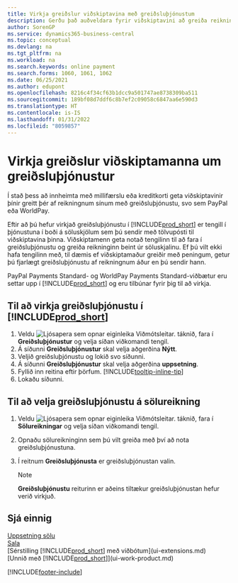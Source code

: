 ```yaml
---
title: Virkja greiðslur viðskiptavina með greiðsluþjónustum
description: Gerðu það auðveldara fyrir viðskiptavini að greiða reikninga sína með því að virkja viðskiptavinagreiðslur í gegnum greiðsluþjónustu.
author: SorenGP
ms.service: dynamics365-business-central
ms.topic: conceptual
ms.devlang: na
ms.tgt_pltfrm: na
ms.workload: na
ms.search.keywords: online payment
ms.search.forms: 1060, 1061, 1062
ms.date: 06/25/2021
ms.author: edupont
ms.openlocfilehash: 8216c4f34cf63b1dcc9a501747ae8738309ba511
ms.sourcegitcommit: 189bf08d7ddf6c8b7ef2c09058c6847aa6e590d3
ms.translationtype: HT
ms.contentlocale: is-IS
ms.lasthandoff: 01/31/2022
ms.locfileid: "8059857"
---
```

# <a name="enable-customer-payments-through-payment-services"></a>Virkja greiðslur viðskiptamanna um greiðsluþjónustur
Í stað þess að innheimta með millifærslu eða kreditkorti geta viðskiptavinir þínir greitt þér af reikningnum sínum með greiðsluþjónustu, svo sem PayPal eða WorldPay.  

Eftir að þú hefur virkjað greiðsluþjónustu í [!INCLUDE[prod_short](includes/prod_short.md)] er tengill í þjónustuna í boði á söluskjölum sem þú sendir með tölvupósti til viðskiptavina þinna. Viðskiptamenn geta notað tengilinn til að fara í greiðsluþjónustu og greiða reikninginn beint úr söluskjalinu. Ef þú vilt ekki hafa tengilinn með, til dæmis ef viðskiptamaður greiðir með peningum, getur þú fjarlægt greiðsluþjónustu af reikningnum áður en þú sendir hann.  

PayPal Payments Standard- og WorldPay Payments Standard-viðbætur eru settar upp í [!INCLUDE[prod_short](includes/prod_short.md)] og eru tilbúnar fyrir þig til að virkja.  

## <a name="to-enable-a-payment-service-in-prod_short"></a>Til að virkja greiðsluþjónustu í [!INCLUDE[prod_short](includes/prod_short.md)]
1. Veldu ![Ljósapera sem opnar eiginleika Viðmótsleitar.](media/ui-search/search_small.png "Segðu mér hvað þú vilt gera") táknið, fara í **Greiðsluþjónustur** og velja síðan viðkomandi tengil.  
2. Á síðunni **Greiðsluþjónustur** skal velja aðgerðina **Nýtt**.  
3. Veljið greiðsluþjónustu og lokið svo síðunni.  
4. Á síðunni **Greiðsluþjónustur** skal velja aðgerðina **uppsetning**.  
5. Fyllið inn reitina eftir þörfum. [!INCLUDE[tooltip-inline-tip](includes/tooltip-inline-tip_md.md)]  
6. Lokaðu síðunni.  

## <a name="to-select-a-payment-service-on-a-sales-invoice"></a>Til að velja greiðsluþjónustu á sölureikning
1. Veldu ![Ljósapera sem opnar eiginleika Viðmótsleitar.](media/ui-search/search_small.png "Segðu mér hvað þú vilt gera") táknið, fara í **Sölureikningar** og velja síðan viðkomandi tengil.  
2. Opnaðu sölureikninginn sem þú vilt greiða með því að nota greiðsluþjónustuna.  
3. Í reitnum **Greiðsluþjónusta** er greiðsluþjónustan valin.  

    > [!NOTE]  
    > **Greiðsluþjónustu** reiturinn er aðeins tiltækur greiðsluþjónustan hefur verið virkjuð.  

## <a name="see-also"></a>Sjá einnig  
[Uppsetning sölu](sales-setup-sales.md)  
[Sala](sales-manage-sales.md)  
[Sérstilling [!INCLUDE[prod_short](includes/prod_short.md)] með viðbótum](ui-extensions.md)  
[Unnið með [!INCLUDE[prod_short](includes/prod_short.md)]](ui-work-product.md)  


[!INCLUDE[footer-include](includes/footer-banner.md)]